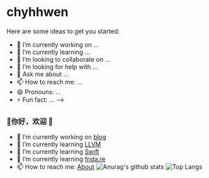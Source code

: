 # chyhhwen
Here are some ideas to get you started:
- 🔭 I’m currently working on ...
- 🌱 I’m currently learning ...
- 👯 I’m looking to collaborate on ...
- 🤔 I’m looking for help with ...
- 💬 Ask me about ...
- 📫 How to reach me: ...
- 😄 Pronouns: ...
- ⚡ Fun fact: ...
-->
### 👋你好，欢迎 👻
- 🔭 I’m currently working on [blog](https://kunnan.blog.csdn.net)
- 🌱 I’m currently learning [LLVM](https://llvm.org)
- 👯 I’m currently learning [Swift](https://swift.org)
- 🤔 I’m currently learning [frida.re](https://frida.re)
- 📫 How to reach me: [About](https://kunnan.blog.csdn.net)
![Anurag's github stats](https://github-readme-stats.vercel.app/api?username=chyhhwen&layout=compact&theme=vue-dark)
![Top Langs](https://github-readme-stats.vercel.app/api/top-langs/?username=chyhhwen&layout=compact&theme=vue-dark)






